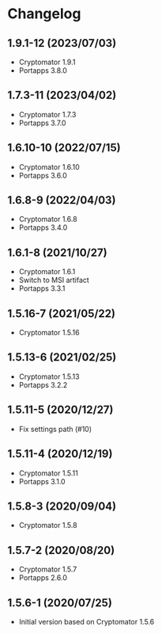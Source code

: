 # Changelog

## 1.9.1-12 (2023/07/03)

* Cryptomator 1.9.1
* Portapps 3.8.0

## 1.7.3-11 (2023/04/02)

* Cryptomator 1.7.3
* Portapps 3.7.0

## 1.6.10-10 (2022/07/15)

* Cryptomator 1.6.10
* Portapps 3.6.0

## 1.6.8-9 (2022/04/03)

* Cryptomator 1.6.8
* Portapps 3.4.0

## 1.6.1-8 (2021/10/27)

* Cryptomator 1.6.1
* Switch to MSI artifact
* Portapps 3.3.1

## 1.5.16-7 (2021/05/22)

* Cryptomator 1.5.16

## 1.5.13-6 (2021/02/25)

* Cryptomator 1.5.13
* Portapps 3.2.2

## 1.5.11-5 (2020/12/27)

* Fix settings path (#10)

## 1.5.11-4 (2020/12/19)

* Cryptomator 1.5.11
* Portapps 3.1.0

## 1.5.8-3 (2020/09/04)

* Cryptomator 1.5.8

## 1.5.7-2 (2020/08/20)

* Cryptomator 1.5.7
* Portapps 2.6.0

## 1.5.6-1 (2020/07/25)

* Initial version based on Cryptomator 1.5.6
